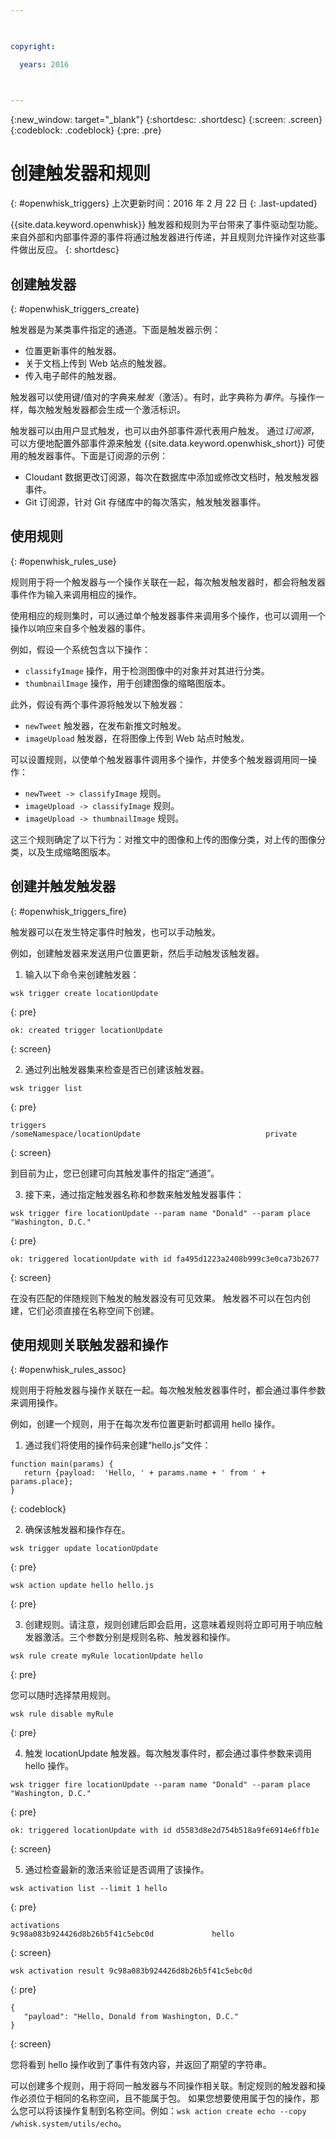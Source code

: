 ```yaml
---

 

copyright:

  years: 2016

 

---
```


{:new_window: target="_blank"}
{:shortdesc: .shortdesc}
{:screen: .screen}
{:codeblock: .codeblock}
{:pre: .pre}

# 创建触发器和规则
{: #openwhisk_triggers}
上次更新时间：2016 年 2 月 22 日
{: .last-updated}

{{site.data.keyword.openwhisk}} 触发器和规则为平台带来了事件驱动型功能。来自外部和内部事件源的事件将通过触发器进行传递，并且规则允许操作对这些事件做出反应。
{: shortdesc}

## 创建触发器
{: #openwhisk_triggers_create}

触发器是为某类事件指定的通道。下面是触发器示例：
- 位置更新事件的触发器。
- 关于文档上传到 Web 站点的触发器。
- 传入电子邮件的触发器。

触发器可以使用键/值对的字典来*触发*（激活）。有时，此字典称为*事件*。与操作一样，每次触发触发器都会生成一个激活标识。

触发器可以由用户显式触发，也可以由外部事件源代表用户触发。
通过*订阅源*，可以方便地配置外部事件源来触发 {{site.data.keyword.openwhisk_short}} 可使用的触发器事件。下面是订阅源的示例：
- Cloudant 数据更改订阅源，每次在数据库中添加或修改文档时，触发触发器事件。
- Git 订阅源，针对 Git 存储库中的每次落实，触发触发器事件。

## 使用规则
{: #openwhisk_rules_use}

规则用于将一个触发器与一个操作关联在一起，每次触发触发器时，都会将触发器事件作为输入来调用相应的操作。

使用相应的规则集时，可以通过单个触发器事件来调用多个操作，也可以调用一个操作以响应来自多个触发器的事件。

例如，假设一个系统包含以下操作：
- `classifyImage` 操作，用于检测图像中的对象并对其进行分类。
- `thumbnailImage` 操作，用于创建图像的缩略图版本。

此外，假设有两个事件源将触发以下触发器：
- `newTweet` 触发器，在发布新推文时触发。
- `imageUpload` 触发器，在将图像上传到 Web 站点时触发。

可以设置规则，以使单个触发器事件调用多个操作，并使多个触发器调用同一操作：
- `newTweet -> classifyImage` 规则。
- `imageUpload -> classifyImage` 规则。
- `imageUpload -> thumbnailImage` 规则。

这三个规则确定了以下行为：对推文中的图像和上传的图像分类，对上传的图像分类，以及生成缩略图版本。 

## 创建并触发触发器
{: #openwhisk_triggers_fire}

触发器可以在发生特定事件时触发，也可以手动触发。

例如，创建触发器来发送用户位置更新，然后手动触发该触发器。

1. 输入以下命令来创建触发器：
 
  ```
wsk trigger create locationUpdate
  ```
  {: pre}
 
  ```
ok: created trigger locationUpdate
  ```
  {: screen}

2. 通过列出触发器集来检查是否已创建该触发器。

  ```
wsk trigger list
  ```
  {: pre}
 
  ```
triggers
  /someNamespace/locationUpdate                            private
  ```
  {: screen}

  到目前为止，您已创建可向其触发事件的指定“通道”。

3. 接下来，通过指定触发器名称和参数来触发触发器事件：

  ```
wsk trigger fire locationUpdate --param name "Donald" --param place "Washington, D.C."
  ```
  {: pre}

  ```
ok: triggered locationUpdate with id fa495d1223a2408b999c3e0ca73b2677
  ```
  {: screen}

在没有匹配的伴随规则下触发的触发器没有可见效果。
触发器不可以在包内创建，它们必须直接在名称空间下创建。

## 使用规则关联触发器和操作
{: #openwhisk_rules_assoc}

规则用于将触发器与操作关联在一起。每次触发触发器事件时，都会通过事件参数来调用操作。

例如，创建一个规则，用于在每次发布位置更新时都调用 hello 操作。 

1. 通过我们将使用的操作码来创建“hello.js”文件：
  ```
function main(params) {
     return {payload:  'Hello, ' + params.name + ' from ' + params.place};
  }
  ```
  {: codeblock}

2. 确保该触发器和操作存在。
  ```
wsk trigger update locationUpdate
  ```
  {: pre}
  
  ```
wsk action update hello hello.js
  ```
  {: pre}

3. 创建规则。请注意，规则创建后即会启用，这意味着规则将立即可用于响应触发器激活。三个参数分别是规则名称、触发器和操作。
  ```
  wsk rule create myRule locationUpdate hello
  ```
  {: pre}

  您可以随时选择禁用规则。
  ```
  wsk rule disable myRule
  ```
  {: pre}

4. 触发 locationUpdate 触发器。每次触发事件时，都会通过事件参数来调用 hello 操作。
  ```
wsk trigger fire locationUpdate --param name "Donald" --param place "Washington, D.C."
  ```
  {: pre}
  
  ```
ok: triggered locationUpdate with id d5583d8e2d754b518a9fe6914e6ffb1e
  ```
  {: screen}

5. 通过检查最新的激活来验证是否调用了该操作。
  ```
wsk activation list --limit 1 hello
  ```
  {: pre}
  
  ```
activations
  9c98a083b924426d8b26b5f41c5ebc0d             hello
  ```
  {: screen}
  
  ```
wsk activation result 9c98a083b924426d8b26b5f41c5ebc0d
  ```
  {: pre}
  ```
  {
     "payload": "Hello, Donald from Washington, D.C."
  }
  ```
  {: screen}

  您将看到 hello 操作收到了事件有效内容，并返回了期望的字符串。

可以创建多个规则，用于将同一触发器与不同操作相关联。制定规则的触发器和操作必须位于相同的名称空间，且不能属于包。
如果您想要使用属于包的操作，那么您可以将该操作复制到名称空间。例如：`wsk action create echo --copy /whisk.system/utils/echo`。
